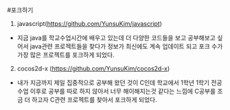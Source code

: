 #포크하기
1) javascript(https://github.com/YunsuKim/javascript)
 - 지금 java를 학교수업시간에 배우고 있는데 더 다양한 코드들을 보고 공부해보고 싶어서 java관련 프로젝트들을 찾다가 정보가 최신에도 계속 업데이트 되고 포크 수가 가장 많은 프로젝트를 포크하게 되었다.

 2) cocos2d-x (https://github.com/YunsuKim/cocos2d-x)
  - 내가 지금까지 제일 집중적으로 공부해 왔던 것이 C인데 학교에서 1학년 1학기 전공수업 이후로 공부를 따로 하지 않아서 너무 해이해지는것 같다는 느낌에 C공부를 조금 더 하고자 C관련 프로젝트를 찾아서 포크하게 되었다.
